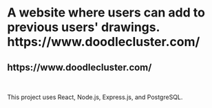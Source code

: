 <h1>A website where users can add to previous users' drawings. https://www.doodlecluster.com/</h1>
<h2>https://www.doodlecluster.com/</h2>
<br />
<p>
This project uses React, Node.js, Express.js, and PostgreSQL.
</p>
<br />
